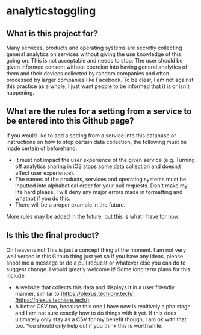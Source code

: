 # analyticstoggling

## What is this project for?

Many services, products and operating systems are secretly collecting general analytics on services without giving the use knowledge of this going on. This is not acceptable and needs to stop. The user should be given informed consent without coercion into having general analytics of them and their devices collected by random companies and often processed by larger companies like Facebook. To be clear, I am not against this practice as a whole, I just want people to be informed that it is or isn't happening.

## What are the rules for a setting from a service to be entered into this Github page?

If you would like to add a setting from a service into this database or instructions on how to stop certain data collection, the following must be made certain of beforehand:

- It must not impact the user experience of the given service (e.g. Turning off analytics sharing in iOS stops some data collection and doesn;t affect user experience).
- The names of the products, services and operating systems must be inputted into alphabetical order for your pull requests. Don't make my life hard please. I will deny any major errors made in formatting and whatnot if you do this.
- There will be a proper example in the future.

More rules may be added in the future, but this is what I have for now.

## Is this the final product?
Oh heavens no! This is just a concept thing at the moment. I am not very well versed in this Github thing just yet so if you have any ideas, please shoot me a message or do a pull request or whatever else you can do to suggest change. I would greatly welcome it! Some long term plans for this include
- A website that collects this data and displays it in a user friendly manner, similar to [https://plexus.techlore.tech/](https://plexus.techlore.tech/)
- A better CSV too, because this one I have now is realtively alpha stage and I am not sure exactly how to do things with it yet.
If this does ultimately only stay as a CSV for my benefit though, I am ok with that too. You should only help out if you think this is worthwhile.
